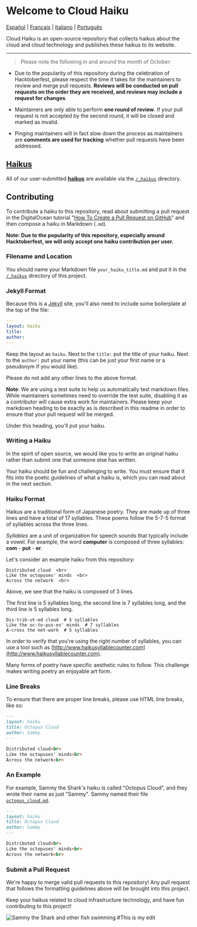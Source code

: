 # Welcome to Cloud Haiku

[Español](README-Spanish.md) | [Français](README-French.md) | [Italiano](README-Italian.md) | [Português](README-Portuguese.md)

Cloud Haiku is an open-source repository that collects haikus about the cloud and cloud technology and publishes these haikus to its website.

---

> Please note the following in and around the month of October:

* Due to the popularity of this repository during the celebration of Hacktoberfest, please respect the time it takes for the maintainers to review and merge pull requests. **Reviews will be conducted on pull requests on the order they are received, and reviews may include a request for changes**. 

* Maintainers are only able to perform **one round of review**. If your pull request is not accepted by the second round, it will be closed and marked as invalid. 

* Pinging maintainers will in fact slow down the process as maintainers are **comments are used for tracking** whether pull requests have been addressed.

## [Haikus](https://do-community.github.io/cloud_haiku/haikus/)

All of our user-submitted **[haikus](https://do-community.github.io/cloud_haiku/haikus/)** are available via the [`/_haikus`](https://github.com/do-community/cloud_haiku/tree/master/_haikus) directory.

## Contributing

To contribute a haiku to this repository, read about submitting a pull request in the DigitalOcean tutorial "[How To Create a Pull Request on GitHub](https://www.digitalocean.com/community/tutorials/how-to-create-a-pull-request-on-github)" and then compose a haiku in Markdown (`.md`).

**Note: Due to the popularity of this repository, especially around Hacktoberfest, we will only accept one haiku contribution per user.**

### Filename and Location

You should name your Markdown file `your_haiku_title.md` and put it in the [`/_haikus`](https://github.com/do-community/cloud_haiku/tree/master/_haikus) directory of this project.

### Jekyll Format

Because this is a [Jekyll](https://jekyllrb.com/) site, you'll also need to include some boilerplate at the top of the file:

```yaml
---
layout: haiku
title:
author:
---
```

Keep the layout as `haiku`. Next to the `title:` put the title of your haiku. Next to the `author:` put your name (this can be just your first name or a pseudonym if you would like).

Please do not add any other lines to the above format.

**Note**: We are using a test suite to help us automatically test markdown files. While maintainers sometimes need to override the test suite, disabling it as a contributor will cause extra work for maintainers. Please keep your markdown heading to be exactly as is described in this readme in order to ensure that your pull request will be merged.

Under this heading, you'll put your haiku.

### Writing a Haiku

In the spirit of open source, we would like you to write an original haiku rather than submit one that someone else has written.

Your haiku should be fun and challenging to write. You must ensure that it fits into the poetic guidelines of what a haiku is, which you can read about in the next section.

### Haiku Format

Haikus are a traditional form of Japanese poetry. They are made up of three lines and have a total of 17 syllables. These poems follow the 5-7-5 format of syllables across the three lines.

*Syllables* are a unit of organization for speech sounds that typically include a vowel. For example, the word **computer** is composed of three syllables: **com** - **put** - **er**.

Let's consider an example haiku from this repository:

```
Distributed cloud  <br>
Like the octopuses' minds  <br>
Across the network  <br>
```

Above, we see that the haiku is composed of 3 lines.

The first line is 5 syllables long, the second line is 7 syllables long, and the third line is 5 syllables long.

```
Dis-trib-ut-ed cloud  # 5 syllables  
Like the oc-to-pus-es' minds  # 7 syllables  
A-cross the net-work  # 5 syllables  
```

In order to verify that you're using the right number of syllables, you can use a tool such as [http://www.haikusyllablecounter.com](http://www.haikusyllablecounter.com).

Many forms of poetry have specific aesthetic rules to follow. This challenge makes writing poetry an enjoyable art form.

### Line Breaks

To ensure that there are proper line breaks, please use HTML line breaks, like so:

```markdown
---
layout: haiku
title: Octopus Cloud
author: Sammy
---

Distributed cloud<br>
Like the octopuses' minds<br>
Across the network<br>
```

### An Example

For example, Sammy the Shark's haiku is called "Octopus Cloud", and they wrote their name as just "Sammy". Sammy named their file [`octopus_cloud.md`](https://github.com/do-community/cloud_haiku/blob/master/_haikus/octopus_cloud.md).

```markdown
---
layout: haiku
title: Octopus Cloud
author: Sammy
---

Distributed cloud<br>
Like the octopuses' minds<br>
Across the network<br>
```

### Submit a Pull Request

We're happy to merge valid pull requests to this repository! Any pull request that follows the formatting guidelines above will be brought into this project.

Keep your haikus related to cloud infrastructure technology, and have fun contributing to this project!

![Sammy the Shark and other fish swimming](https://do-community.github.io/cloud_haiku/assets/swim.png)
#This is my edit